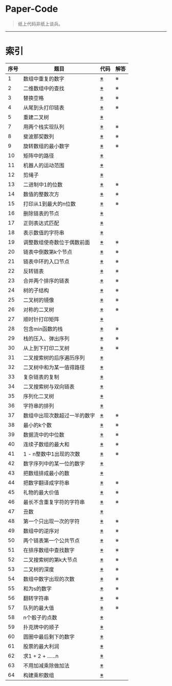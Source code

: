 # Paper-Code

> 纸上代码非纸上谈兵。

------

# 索引

| 序号 | 题目                         | 代码                                                         | 解答 |
| ---- | ---------------------------- | ------------------------------------------------------------ | ---- |
| 1    | 数组中重复的数字             | [※]() | ※    |
| 2    | 二维数组中的查找             | [※]() | ※    |
| 3    | 替换空格                     | [※]() | ※    |
| 4    | 从尾到头打印链表             | [※]() | ※    |
| 5    | 重建二叉树                   | [※]()   |                                                     | ※    |
| 7    | 用两个栈实现队列             | [※]() | ※    |
| 8    | 斐波那契数列                 | [※]() | ※    |
| 9    | 旋转数组的最小数字           | [※]() | ※    |
| 10   | 矩阵中的路径                 | [※]() |                                                            | ※    |
| 11   | 机器人的运动范围             | [※]()  |                                                          | ※    |
| 12   | 剪绳子                      | [※]() |                                                            | ※    |
| 13   | 二进制中1的位数              | [※]() | ※    |
| 14   | 数值的整数次方               | [※](https://github.com/rongweihe/ACM-ICPC/blob/master/Classic-Problem/%E6%95%B0%E5%80%BC%E7%9A%84%E6%95%B4%E6%95%B0%E6%AC%A1%E6%96%B9.cpp) | ※    |
| 15   | 打印从1到最大的n位数         | [※]() | ※    |
| 16   | 删除链表的节点               | [※]()|                                                            | ※    |
| 17   | 正则表达式匹配               | [※]()|                                                            | ※    |
| 18   | 表示数值的字符串             | [※]()|                                                           | ※    |
| 19   | 调整数组使奇数位于偶数前面   | [※](https://github.com/rongweihe/ACM-ICPC/blob/master/Classic-Problem/%E6%95%B0%E7%BB%84%E5%A5%87%E5%81%B6%E6%8B%86%E5%88%86.cpp) | ※    |
| 20   | 链表中倒数第k个节点          | [※]() | ※    |
| 21   | 链表中环的入口节点           | [※]() | ※    |
| 22   | 反转链表                     | [※]() | ※    |
| 23   | 合并两个排序的链表           | [※]() | ※    |
| 24   | 树的子结构                   | [※]() | ※    |
| 25   | 二叉树的镜像                 | [※]() | ※    |
| 26   | 对称的二叉树                 | [※]() | ※    |
| 27   | 顺时针打印矩阵               | [※]() |                                                           | ※    |
| 28   | 包含min函数的栈              | [※]() | ※    |
| 29   | 栈的压入、弹出序列           | [※]() | ※    |
| 30   | 从上到下打印二叉树           | [※]() | ※    |
| 31   | 二叉搜索树的后序遍历序列     | [※]() |                                                           | ※    |
| 32   | 二叉树中和为某一值得路径     | [※]() |                                                           | ※    |
| 33   | 复杂链表的复制               | [※]() |                                                             | ※    |
| 34   | 二叉搜索树与双向链表         | [※]() |                                                           | ※    |
| 35   | 序列化二叉树                 | [※]() |                                                          | ※    |
| 36   | 字符串的排列                 | [※]() |                                                           | ※    |
| 37   | 数组中出现次数超过一半的数字 | [※]() | ※    |
| 38   | 最小的k个数                  | [※]() | ※    |
| 39   | 数据流中的中位数             | [※]() | ※    |
| 40   | 连续子数组的最大和           | [※](https://github.com/rongweihe/ACM-ICPC/blob/master/Classic-Problem/%E8%BF%9E%E7%BB%AD%E5%AD%90%E6%95%B0%E7%BB%84%E7%9A%84%E6%9C%80%E5%A4%A7%E5%92%8C.cpp) | ※    |
| 41   | 1 - n整数中1出现的次数       | [※]() | ※    |
| 42   | 数字序列中的某一位的数字     | [※]() |                                                            | ※    |
| 43   | 把数组排成最小的数           | [※]() |                                                            | ※    |
| 44   | 把数字翻译成字符串           | [※]() | ※    |
| 45   | 礼物的最大价值               | [※]() | ※    |
| 46   | 最长不含重复字符的字符串     | [※]() | ※    |
| 47   | 丑数                         | [※]() |                                                           | ※    |
| 48   | 第一个只出现一次的字符       | [※]() | ※    |
| 49   | 数组中的逆序对               | [※]() | ※    |
| 50   | 两个链表第一个公共节点       | [※]() | ※    |
| 51   | 在排序数组中查找数字         | [※]() | ※    |
| 52   | 二叉搜索树的第k大节点        | [※]() | ※    |
| 53   | 二叉树的深度                 | [※]() | ※    |
| 54   | 数组中数字出现的次数         | [※]()   | ※    |
| 55   | 和为s的数字                  | [※]() | ※    |
| 56   | 翻转字符串                   | [※]() | ※    |
| 57   | 队列的最大值                 | [※]()   | ※    |
| 58   | n个骰子的点数                | [※]() |                                                            | ※    |
| 59   | 扑克牌中的顺子               | [※]() |                                                            | ※    |
| 60   | 圆圈中最后剩下的数字         | [※]() |                                                            | ※    |
| 61   | 股票的最大利润               | [※]() |                                                            | ※    |
| 62   | 求1 + 2 + ......n            | [※]() |                                                           | ※    |
| 63   | 不用加减乘除做加法           | [※]() |                                                            | ※    |
| 64   | 构建乘积数组                 | [※]() |                                                             |      |
